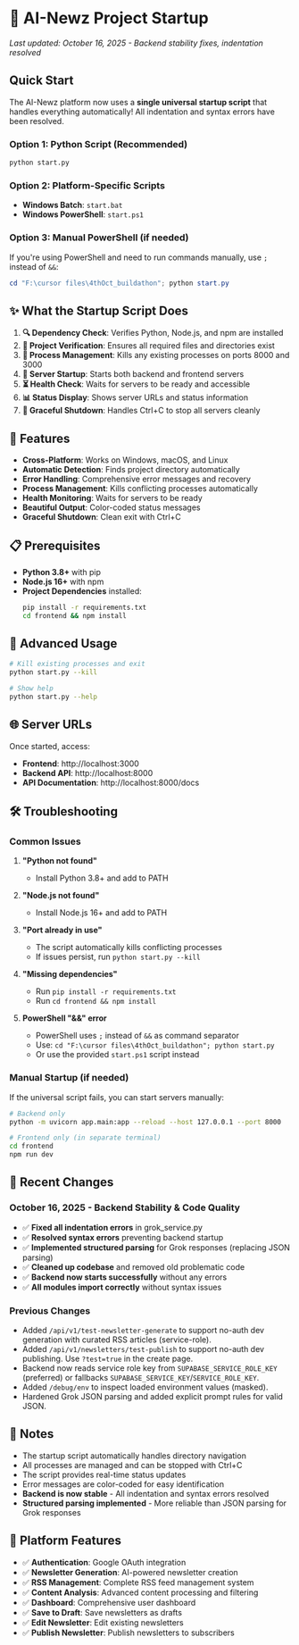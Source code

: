 # 🚀 AI-Newz Project Startup
*Last updated: October 16, 2025 - Backend stability fixes, indentation resolved*

## Quick Start

The AI-Newz platform now uses a **single universal startup script** that handles everything automatically! All indentation and syntax errors have been resolved.

### Option 1: Python Script (Recommended)
```bash
python start.py
```

### Option 2: Platform-Specific Scripts
- **Windows Batch**: `start.bat`
- **Windows PowerShell**: `start.ps1`

### Option 3: Manual PowerShell (if needed)
If you're using PowerShell and need to run commands manually, use `;` instead of `&&`:
```powershell
cd "F:\cursor files\4thOct_buildathon"; python start.py
```

## ✨ What the Startup Script Does

1. **🔍 Dependency Check**: Verifies Python, Node.js, and npm are installed
2. **📁 Project Verification**: Ensures all required files and directories exist
3. **🔄 Process Management**: Kills any existing processes on ports 8000 and 3000
4. **🚀 Server Startup**: Starts both backend and frontend servers
5. **⏳ Health Check**: Waits for servers to be ready and accessible
6. **📊 Status Display**: Shows server URLs and status information
7. **🛑 Graceful Shutdown**: Handles Ctrl+C to stop all servers cleanly

## 🎯 Features

- **Cross-Platform**: Works on Windows, macOS, and Linux
- **Automatic Detection**: Finds project directory automatically
- **Error Handling**: Comprehensive error messages and recovery
- **Process Management**: Kills conflicting processes automatically
- **Health Monitoring**: Waits for servers to be ready
- **Beautiful Output**: Color-coded status messages
- **Graceful Shutdown**: Clean exit with Ctrl+C

## 📋 Prerequisites

- **Python 3.8+** with pip
- **Node.js 16+** with npm
- **Project Dependencies** installed:
  ```bash
  pip install -r requirements.txt
  cd frontend && npm install
  ```

## 🔧 Advanced Usage

```bash
# Kill existing processes and exit
python start.py --kill

# Show help
python start.py --help
```

## 🌐 Server URLs

Once started, access:
- **Frontend**: http://localhost:3000
- **Backend API**: http://localhost:8000
- **API Documentation**: http://localhost:8000/docs

## 🛠️ Troubleshooting

### Common Issues

1. **"Python not found"**
   - Install Python 3.8+ and add to PATH

2. **"Node.js not found"**
   - Install Node.js 16+ and add to PATH

3. **"Port already in use"**
   - The script automatically kills conflicting processes
   - If issues persist, run `python start.py --kill`

4. **"Missing dependencies"**
   - Run `pip install -r requirements.txt`
   - Run `cd frontend && npm install`

5. **PowerShell "&&" error**
   - PowerShell uses `;` instead of `&&` as command separator
   - Use: `cd "F:\cursor files\4thOct_buildathon"; python start.py`
   - Or use the provided `start.ps1` script instead

### Manual Startup (if needed)

If the universal script fails, you can start servers manually:

```bash
# Backend only
python -m uvicorn app.main:app --reload --host 127.0.0.1 --port 8000

# Frontend only (in separate terminal)
cd frontend
npm run dev
```

## 🔄 Recent Changes

### October 16, 2025 - Backend Stability & Code Quality
- ✅ **Fixed all indentation errors** in grok_service.py
- ✅ **Resolved syntax errors** preventing backend startup
- ✅ **Implemented structured parsing** for Grok responses (replacing JSON parsing)
- ✅ **Cleaned up codebase** and removed old problematic code
- ✅ **Backend now starts successfully** without any errors
- ✅ **All modules import correctly** without syntax issues

### Previous Changes
- Added `/api/v1/test-newsletter-generate` to support no-auth dev generation with curated RSS articles (service-role).
- Added `/api/v1/newsletters/test-publish` to support no-auth dev publishing. Use `?test=true` in the create page.
- Backend now reads service role key from `SUPABASE_SERVICE_ROLE_KEY` (preferred) or fallbacks `SUPABASE_SERVICE_KEY`/`SERVICE_ROLE_KEY`.
- Added `/debug/env` to inspect loaded environment values (masked).
- Hardened Grok JSON parsing and added explicit prompt rules for valid JSON.

## 📝 Notes

- The startup script automatically handles directory navigation
- All processes are managed and can be stopped with Ctrl+C
- The script provides real-time status updates
- Error messages are color-coded for easy identification
- **Backend is now stable** - All indentation and syntax errors resolved
- **Structured parsing implemented** - More reliable than JSON parsing for Grok responses

## 🎨 Platform Features

- ✅ **Authentication**: Google OAuth integration
- ✅ **Newsletter Generation**: AI-powered newsletter creation
- ✅ **RSS Management**: Complete RSS feed management system
- ✅ **Content Analysis**: Advanced content processing and filtering
- ✅ **Dashboard**: Comprehensive user dashboard
- ✅ **Save to Draft**: Save newsletters as drafts
- ✅ **Edit Newsletter**: Edit existing newsletters
- ✅ **Publish Newsletter**: Publish newsletters to subscribers